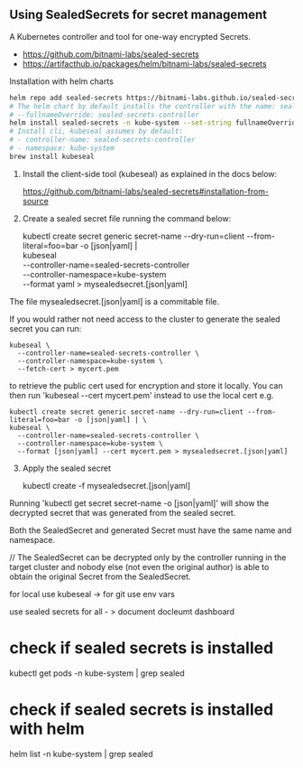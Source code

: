 


## Using SealedSecrets for secret management

A Kubernetes controller and tool for one-way encrypted Secrets. 
- https://github.com/bitnami-labs/sealed-secrets
- https://artifacthub.io/packages/helm/bitnami-labs/sealed-secrets

Installation with helm charts
```bash
helm repo add sealed-secrets https://bitnami-labs.github.io/sealed-secrets && helm repo update
# The helm chart by default installs the controller with the name: sealed-secrets
# --fullnameOverride: sealed-secrets-controller
helm install sealed-secrets -n kube-system --set-string fullnameOverride=sealed-secrets-controller sealed-secrets/sealed-secrets
# Install cli, kubeseal assumes by default:
# - controller-name: sealed-secrets-controller
# - namespace: kube-system
brew install kubeseal
```
1. Install the client-side tool (kubeseal) as explained in the docs below:

   https://github.com/bitnami-labs/sealed-secrets#installation-from-source

2. Create a sealed secret file running the command below:

   kubectl create secret generic secret-name --dry-run=client --from-literal=foo=bar -o [json|yaml] | \
   kubeseal \
   --controller-name=sealed-secrets-controller \
   --controller-namespace=kube-system \
   --format yaml > mysealedsecret.[json|yaml]

The file mysealedsecret.[json|yaml] is a commitable file.

If you would rather not need access to the cluster to generate the sealed secret you can run:

    kubeseal \
      --controller-name=sealed-secrets-controller \
      --controller-namespace=kube-system \
      --fetch-cert > mycert.pem

to retrieve the public cert used for encryption and store it locally. You can then run 'kubeseal --cert mycert.pem' instead to use the local cert e.g.

    kubectl create secret generic secret-name --dry-run=client --from-literal=foo=bar -o [json|yaml] | \
    kubeseal \
      --controller-name=sealed-secrets-controller \
      --controller-namespace=kube-system \
      --format [json|yaml] --cert mycert.pem > mysealedsecret.[json|yaml]

3. Apply the sealed secret

   kubectl create -f mysealedsecret.[json|yaml]

Running 'kubectl get secret secret-name -o [json|yaml]' will show the decrypted secret that was generated from the sealed secret.

Both the SealedSecret and generated Secret must have the same name and namespace.


// The SealedSecret can be decrypted only by the controller running in the target cluster and nobody else (not even the original author) is able to obtain the original Secret from the SealedSecret.

for local use kubeseal -> for git use env vars

use sealed secrets for all - > document
docleumt dashboard

# check if sealed secrets is installed
kubectl get pods -n kube-system | grep sealed
# check if sealed secrets is installed with helm
helm list -n kube-system | grep sealed

